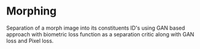 # Morphing
Separation of a morph image into its constituents ID's using GAN based approach with biometric loss function as a separation critic along with GAN loss and Pixel loss.
